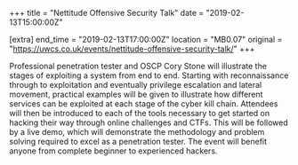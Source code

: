 +++
title = "Nettitude Offensive Security Talk"
date = "2019-02-13T15:00:00Z"

[extra]
end_time = "2019-02-13T17:00:00Z"
location = "MB0.07"
original = "https://uwcs.co.uk/events/nettitude-offensive-security-talk/"
+++

Professional penetration tester and OSCP Cory Stone will illustrate the stages of exploiting a system from end to end. Starting with reconnaissance through to exploitation and eventually privilege escalation and lateral movement, practical examples will be given to illustrate how different services can be exploited at each stage of the cyber kill chain. Attendees will then be introduced to each of the tools necessary to get started on hacking their way through online challenges and CTFs. This will be followed by a live demo, which will demonstrate the methodology and problem solving required to excel as a penetration tester. The event will benefit anyone from complete beginner to experienced hackers.

